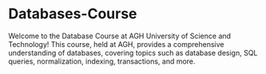 # Databases-Course

Welcome to the Database Course at AGH University of Science and Technology! This course, held at AGH, provides a comprehensive understanding of databases, covering topics such as database design, SQL queries, normalization, indexing, transactions, and more. 
